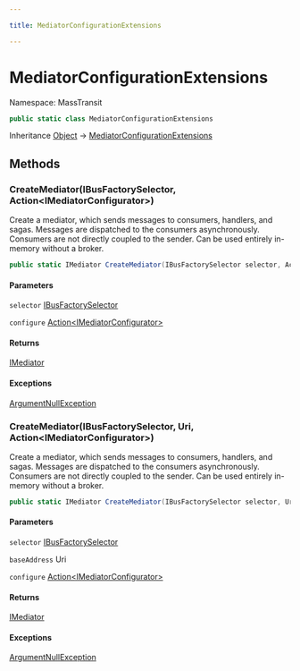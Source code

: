 ```yaml
---

title: MediatorConfigurationExtensions

---
```


# MediatorConfigurationExtensions

Namespace: MassTransit

```csharp
public static class MediatorConfigurationExtensions
```

Inheritance [Object](https://learn.microsoft.com/en-us/dotnet/api/system.object) → [MediatorConfigurationExtensions](../masstransit/mediatorconfigurationextensions)

## Methods

### **CreateMediator(IBusFactorySelector, Action\<IMediatorConfigurator\>)**

Create a mediator, which sends messages to consumers, handlers, and sagas. Messages are dispatched to the consumers asynchronously.
 Consumers are not directly coupled to the sender. Can be used entirely in-memory without a broker.

```csharp
public static IMediator CreateMediator(IBusFactorySelector selector, Action<IMediatorConfigurator> configure)
```

#### Parameters

`selector` [IBusFactorySelector](../masstransit/ibusfactoryselector)<br/>

`configure` [Action\<IMediatorConfigurator\>](https://learn.microsoft.com/en-us/dotnet/api/system.action-1)<br/>

#### Returns

[IMediator](../../masstransit-abstractions/masstransit-mediator/imediator)<br/>

#### Exceptions

[ArgumentNullException](https://learn.microsoft.com/en-us/dotnet/api/system.argumentnullexception)<br/>

### **CreateMediator(IBusFactorySelector, Uri, Action\<IMediatorConfigurator\>)**

Create a mediator, which sends messages to consumers, handlers, and sagas. Messages are dispatched to the consumers asynchronously.
 Consumers are not directly coupled to the sender. Can be used entirely in-memory without a broker.

```csharp
public static IMediator CreateMediator(IBusFactorySelector selector, Uri baseAddress, Action<IMediatorConfigurator> configure)
```

#### Parameters

`selector` [IBusFactorySelector](../masstransit/ibusfactoryselector)<br/>

`baseAddress` Uri<br/>

`configure` [Action\<IMediatorConfigurator\>](https://learn.microsoft.com/en-us/dotnet/api/system.action-1)<br/>

#### Returns

[IMediator](../../masstransit-abstractions/masstransit-mediator/imediator)<br/>

#### Exceptions

[ArgumentNullException](https://learn.microsoft.com/en-us/dotnet/api/system.argumentnullexception)<br/>

